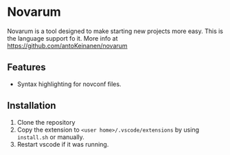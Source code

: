 # Novarum

Novarum is a tool designed to make starting new projects more easy. This is the language support fo it. More info at https://github.com/antoKeinanen/novarum

## Features

* Syntax highlighting for novconf files.

## Installation
1. Clone the repository
2. Copy the extension to `<user home>/.vscode/extensions` by using `install.sh` or manually.
3. Restart vscode if it was running.

